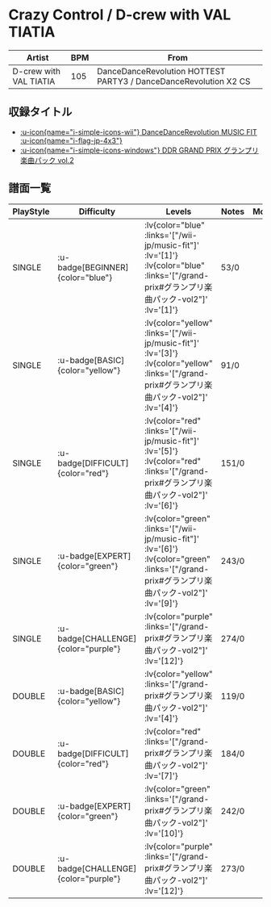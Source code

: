 # Crazy Control / D-crew with VAL TIATIA

|Artist|BPM|From|
|------|---|----|
|D-crew with VAL TIATIA|105|DanceDanceRevolution HOTTEST PARTY3 / DanceDanceRevolution X2 CS|

## 収録タイトル

- [ :u-icon{name="i-simple-icons-wii"} DanceDanceRevolution MUSIC FIT :u-icon{name="i-flag-jp-4x3"} ](/wii-jp/music-fit)
- [ :u-icon{name="i-simple-icons-windows"} DDR GRAND PRIX グランプリ楽曲パック vol.2](/grand-prix#グランプリ楽曲パック-vol2)

## 譜面一覧

|PlayStyle|Difficulty|Levels|Notes|Movie|
|---------|----------|------|-----|-----|
|SINGLE| :u-badge[BEGINNER]{color="blue"} | :lv{color="blue" :links='["/wii-jp/music-fit"]' :lv='[1]'}  :lv{color="blue" :links='["/grand-prix#グランプリ楽曲パック-vol2"]' :lv='[1]'} |53/0||
|SINGLE| :u-badge[BASIC]{color="yellow"} | :lv{color="yellow" :links='["/wii-jp/music-fit"]' :lv='[3]'}  :lv{color="yellow" :links='["/grand-prix#グランプリ楽曲パック-vol2"]' :lv='[4]'} |91/0||
|SINGLE| :u-badge[DIFFICULT]{color="red"} | :lv{color="red" :links='["/wii-jp/music-fit"]' :lv='[5]'}  :lv{color="red" :links='["/grand-prix#グランプリ楽曲パック-vol2"]' :lv='[6]'} |151/0||
|SINGLE| :u-badge[EXPERT]{color="green"} | :lv{color="green" :links='["/wii-jp/music-fit"]' :lv='[6]'}  :lv{color="green" :links='["/grand-prix#グランプリ楽曲パック-vol2"]' :lv='[9]'} |243/0||
|SINGLE| :u-badge[CHALLENGE]{color="purple"} | :lv{color="purple" :links='["/grand-prix#グランプリ楽曲パック-vol2"]' :lv='[12]'} |274/0||
|DOUBLE| :u-badge[BASIC]{color="yellow"} | :lv{color="yellow" :links='["/grand-prix#グランプリ楽曲パック-vol2"]' :lv='[4]'} |119/0||
|DOUBLE| :u-badge[DIFFICULT]{color="red"} | :lv{color="red" :links='["/grand-prix#グランプリ楽曲パック-vol2"]' :lv='[7]'} |184/0||
|DOUBLE| :u-badge[EXPERT]{color="green"} | :lv{color="green" :links='["/grand-prix#グランプリ楽曲パック-vol2"]' :lv='[10]'} |242/0||
|DOUBLE| :u-badge[CHALLENGE]{color="purple"} | :lv{color="purple" :links='["/grand-prix#グランプリ楽曲パック-vol2"]' :lv='[12]'} |273/0||

